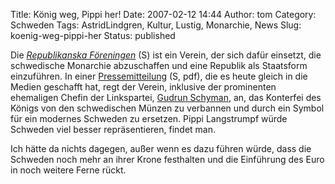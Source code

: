 Title: König weg, Pippi her!
Date: 2007-02-12 14:44
Author: tom
Category: Schweden
Tags: AstridLindgren, Kultur, Lustig, Monarchie, News
Slug: koenig-weg-pippi-her
Status: published

Die [*Republikanska Föreningen*](http://www.repf.se/) (S) ist ein
Verein, der sich dafür einsetzt, die schwedische Monarchie abzuschaffen
und eine Republik als Staatsform einzuführen. In einer
[Pressemitteilung](http://www.repf.se/PM/2007-02-12_Pippi-pa-pengarna.pdf)
(S, pdf), die es heute gleich in die Medien geschafft hat, regt der
Verein, inklusive der prominenten ehemaligen Chefin der Linkspartei,
[Gudrun Schyman](http://de.wikipedia.org/wiki/Gudrun_Schyman), an, das
Konterfei des Königs von den schwedischen Münzen zu verbannen und durch
ein Symbol für ein modernes Schweden zu ersetzen. Pippi Langstrumpf
würde Schweden viel besser repräsentieren, findet man.

Ich hätte da nichts dagegen, außer wenn es dazu führen würde, dass die
Schweden noch mehr an ihrer Krone festhalten und die Einführung des Euro
in noch weitere Ferne rückt.

